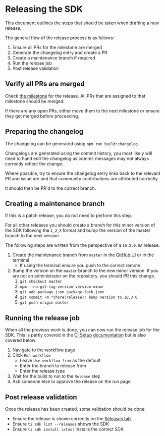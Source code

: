 # Releasing the SDK

This document outlines the steps that should be taken when drafting a new release.

The general flow of the release process is as follows:

1. Ensure all PRs for the milestone are merged
2. Generate the changelog entry and create a PR
3. Create a maintenance branch if required
4. Run the release job
5. Post release validation

## Verify all PRs are merged

Check [the milestone](https://github.com/appcelerator/titanium_mobile/milestones) for the release. All PRs that are assigned to that milestone should be merged.

If there are any open PRs, either move them to the next milestone or ensure they get merged before proceeding.

## Preparing the changelog

The changelog can be generated using `npm run build:changelog`.

Changelogs are generated using the commit history, you most likely will need to hand edit the changelog as commit messages may not always correctly reflect the change.

Where possible, try to ensure the changelog entry links back to the relevant PR and issue are and that community contributions are attributed correctly.

It should then be PR'd to the correct branch.

## Creating a maintenance branch

If this is a patch release, you do not need to perform this step.

For all other releases you should create a branch for this minor version of the SDK following the `1_2_X` format and bump the version of the master branch to the next version.

The following steps are written from the perspective of a `10.2.0.GA` release.

1. Create the maintenance branch from `master` in the [GitHub UI](https://docs.github.com/en/pull-requests/collaborating-with-pull-requests/proposing-changes-to-your-work-with-pull-requests/creating-and-deleting-branches-within-your-repository#creating-a-branch) or in the terminal
   * If using the terminal ensure you push to the correct remote
2. Bump the version on the `master` branch to the new minor version. If you are not an administrator on the repository, you should PR this change.
   1. `git checkout master`
   2. `npm --no-git-tag-version version minor`
   3. `git add package.json package-lock.json`
   4. `git commit -m "chore(release): bump version to 10.3.0`
   5. `git push origin master`

## Running the release job

When all the previous work is done, you can now run the release job for the SDK. This is partly covered in the [CI Setup documentation](./ci-setup.md#Release) but is also covered below:

1. Navigate to the [workflow page](https://github.com/appcelerator/titanium_mobile/actions/workflows/release.yml)
2. Click `Run workflow`
   * Leave `Use workflow from` as the default
   * Enter the branch to release from
   * Enter the release type
3. Wait for the build to run to the `Release` step
4. Ask someone else to approve the release on the run page

## Post release validation

Once the release has been created, some validation should be done:

* Ensure the release is shown correctly on the [Releases tab](https://github.com/appcelerator/titanium_mobile/releases)
* Ensure `ti sdk list --releases` shows the SDK
* Ensure `ti sdk install latest` installs the correct SDK
